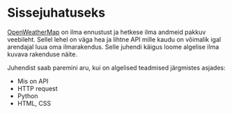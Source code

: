 # Sissejuhatuseks

[OpenWeatherMap](https://openweathermap.org/) on ilma ennustust ja hetkese ilma andmeid pakkuv veebileht. Sellel lehel on väga hea ja lihtne API mille kaudu on võimalik igal arendajal luua oma ilmarakendus. Selle juhendi käigus loome algelise ilma kuvava rakenduse näite.  

Juhendist saab paremini aru, kui on algelised teadmised järgmistes asjades:
- Mis on API
- HTTP request
- Python
- HTML, CSS